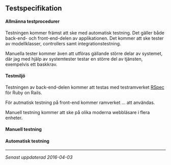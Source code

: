 ## Testspecifikation

#### Allmänna testprocedurer
Testningen kommer främst att ske med automatisk testning. Det gäller både back-end- och front-end-delen av applikationen. Det kommer att ske tester av modellklasser, controllers samt integrationstestning.

Manuella tester kommer även att utföras gällande större delar av systemet, där jag med hjälp av systemtester testar en större del av tjänsten, exempelvis ett baskkrav.

#### Testmiljö
Testningen av back-end-delen kommer att testas med testramverket [RSpec](http://rspec.info/) för Ruby on Rails.

För autmatisk testning på front-end kommer ramverket ... att användas.

Manuell testning kommer att ske på olika moderna webbläsare i flera enheter.

#### Manuell testning

#### Automatisk testning

***
*Senast uppdaterad 2016-04-03*
